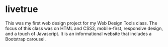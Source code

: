 # livetrue
This was my first web design project for my Web Design Tools class. The focus of this class was on HTML and CSS3, mobile-first, responsive design, and a touch of Javascript. It is an informational website that includes a Bootstrap carousel.
